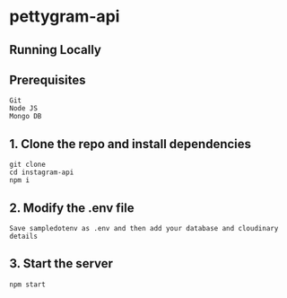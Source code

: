 # pettygram-api

##  Running Locally

##  Prerequisites
```
Git
Node JS
Mongo DB
```
##  1. Clone the repo and install dependencies
```
git clone 
cd instagram-api
npm i
```
## 2. Modify the .env file
```
Save sampledotenv as .env and then add your database and cloudinary details
```
##  3. Start the server
```
npm start
```
